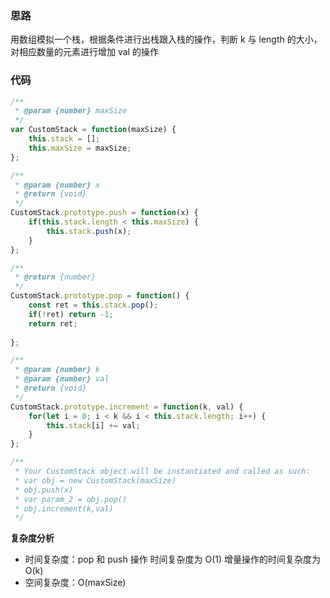 ### 思路

用数组模拟一个栈，根据条件进行出栈跟入栈的操作，判断 k 与 length 的大小，对相应数量的元素进行增加 val 的操作

### 代码

```javascript
/**
 * @param {number} maxSize
 */
var CustomStack = function(maxSize) {
    this.stack = [];
    this.maxSize = maxSize;
};

/** 
 * @param {number} x
 * @return {void}
 */
CustomStack.prototype.push = function(x) {
    if(this.stack.length < this.maxSize) {
        this.stack.push(x);
    }
};

/**
 * @return {number}
 */
CustomStack.prototype.pop = function() {
    const ret = this.stack.pop();
    if(!ret) return -1;
    return ret; 
    
};

/** 
 * @param {number} k 
 * @param {number} val
 * @return {void}
 */
CustomStack.prototype.increment = function(k, val) {
    for(let i = 0; i < k && i < this.stack.length; i++) {
        this.stack[i] += val;
    }
};

/**
 * Your CustomStack object will be instantiated and called as such:
 * var obj = new CustomStack(maxSize)
 * obj.push(x)
 * var param_2 = obj.pop()
 * obj.increment(k,val)
 */
```

**复杂度分析**

- 时间复杂度：pop 和 push 操作 时间复杂度为 O(1) 增量操作的时间复杂度为 O(k)
- 空间复杂度：O(maxSize)

